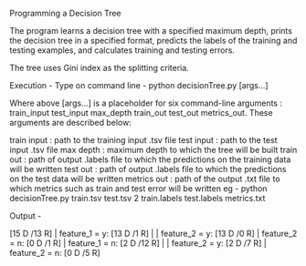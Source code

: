 Programming a Decision Tree 

The program learns a decision tree with a specified maximum depth, prints the decision tree in a specified format, predicts the labels of the training and testing examples, and calculates training and testing errors.

The tree uses Gini index as the splitting criteria.

Execution - Type on command line - python decisionTree.py [args...]

Where above [args...] is a placeholder for six command-line arguments : train_input test_input max_depth train_out test_out metrics_out. These arguments are described below:

train input : path to the training input .tsv file
test input : path to the test input .tsv file
max depth : maximum depth to which the tree will be built
train out : path of output .labels file to which the predictions on the training data will be written
test out : path of output .labels file to which the predictions on the test data will be written
metrics out : path of the output .txt file to which metrics such as train and test error will be written
eg - python decisionTree.py train.tsv test.tsv 2 train.labels test.labels metrics.txt

Output -

[15 D /13 R] | feature_1 = y: [13 D /1 R] | | feature_2 = y: [13 D /0 R] | feature_2 = n: [0 D /1 R] | feature_1 = n: [2 D /12 R] | | feature_2 = y: [2 D /7 R] | feature_2 = n: [0 D /5 R]
